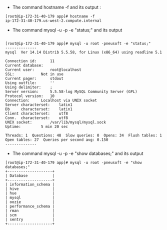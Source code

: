 ﻿* The command  hostname -f  and its output :  
```
[root@ip-172-31-40-179 app]# hostname -f
ip-172-31-40-179.us-west-2.compute.internal
```
* The command  mysql -u <user> -p<password> -e "status;"  and its output
``` 
[root@ip-172-31-40-179 app]# mysql -u root -pneusoft -e "status;"
--------------
mysql  Ver 14.14 Distrib 5.5.58, for Linux (x86_64) using readline 5.1

Connection id:		11
Current database:	
Current user:		root@localhost
SSL:			Not in use
Current pager:		stdout
Using outfile:		''
Using delimiter:	;
Server version:		5.5.58-log MySQL Community Server (GPL)
Protocol version:	10
Connection:		Localhost via UNIX socket
Server characterset:	latin1
Db     characterset:	latin1
Client characterset:	utf8
Conn.  characterset:	utf8
UNIX socket:		/var/lib/mysql/mysql.sock
Uptime:			5 min 20 sec

Threads: 1  Questions: 48  Slow queries: 0  Opens: 34  Flush tables: 1  Open tables: 27  Queries per second avg: 0.150
--------------

```
* The command  mysql -u <user> -p<password> -e "show databases;"  and its output
```
[root@ip-172-31-40-179 app]# mysql -u root -pneusoft -e "show databases;"
+--------------------+
| Database           |
+--------------------+
| information_schema |
| hive               |
| hue                |
| mysql              |
| oozie              |
| performance_schema |
| rman               |
| scm                |
| sentry             |
+--------------------+


```
